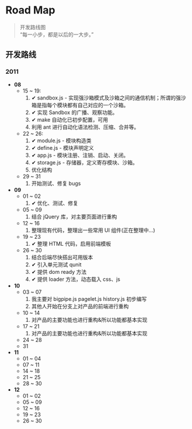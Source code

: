 Road Map
========
> 开发路线图 <br />
> “每一小步，都是以后的一大步。”

## 开发路线 ##
### __2011__ ###
* __08__
    * 15 ~ 19:
        1. ✔ sandbox.js - 实现强沙箱模式及沙箱之间的通信机制；所谓的强沙箱是指每个模块都有自己对应的一个沙箱。
        2. ✔ 实现 Sandbox 的广播、观察功能。
        3. ✔ make 自动化已初步配置，可用
        4. 利用 ant 进行自动化语法检测、压缩、合并等。
    * 22 ~ 26:
        1. ✔ module.js - 模块构造类
        2. ✔ define.js - 模块声明定义
        3. ✔ app.js - 模块注册、注销、启动、关闭。
        4. ✔ storage.js - 存储器，定义寄存模块、沙箱。
        5. 优化结构
    * 29 ~ 31
        1. 开始测试、修复 bugs
* __09__
    * 01 ~ 02
        1. ✔ 优化、测试、修复
    * 05 ~ 09
        1. 结合 jQuery 库，对主要页面进行重构
    * 12 ~ 16
        1. 整理现有代码，整理出一些常用 UI 组件(正在整理中...)
    * 19 ~ 23
        1. ✔ 整理 HTML 代码，启用前端模板
    * 26 ~ 30
        1. 结合后端尽快搭出可用版本
        2. ✔ 引入单元测试 qunit
        3. ✔ 提供 dom ready 方法
        4. ✔ 提供 loader 方法，动态载入 css、js 
* __10__
    * 03 ~ 07
        1. 我主要对 bigpipe.js pagelet.js history.js 初步编写
        2. 其他人开始在分支上对产品的前端进行重构
    * 10 ~ 14
        1. 对产品的主要功能也进行重构&所以功能都基本实现
    * 17 ~ 21
        1. 对产品的主要功能也进行重构&所以功能都基本实现
    * 24 ~ 28
    * 31
* __11__
    * 01 ~ 04
    * 07 ~ 11
    * 14 ~ 18
    * 21 ~ 25
    * 28 ~ 30
* __12__
    * 01 ~ 02
    * 05 ~ 09
    * 12 ~ 16
    * 19 ~ 23
    * 26 ~ 30
